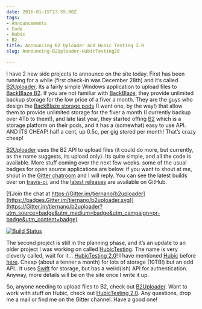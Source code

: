 ```yaml
---
date: 2016-01-15T23:55:00Z
tags:
- Announcements
- Code
- Hubic
- B2
title: Announcing B2 Uploader and Hubic Testing 2.0
slug: Announcing-B2Uploader-HubicTesting20

---
```

 

I have 2 new side projects to announce on the site today. First has been running for a while (first check-in was December 28th) and it’s called [B2Uploader][1]. Its a fairly simple Windows application to upload files to [BackBlaze B2][5]. If you are not familiar with [BackBlaze][6], they provide unlimited backup storage for the low price of a fiver a month. They are the guys who design the [BackBlaze storage pods][7] (I want one, by the way!) that allow them to provide unlimited storage for the fiver a month (I currently backup over 4Tb to them!), and late last year, they started offing [B2][5] which is a storage platform on their pods, and it has a (somewhat) easy to use API. AND ITS CHEAP! half a cent, up 0.5c, per gig stored per month! That’s crazy cheap! 

[B2Uploader][1] uses the B2 API to upload files (it could do more, but currently, as the name suggests, its upload only). Its quite simple, and all the code is available. More stuff coming over the next few weeks. some of the usual badges for open source applications are below. if you want to shout at me, shout in the [Gitter chatroom][8] and I will reply. You can see the latest builds over on [travis-ci][9], and the [latest releases][10] are available on GitHub.

[![Join the chat at https://Gitter.im/tiernano/b2uploader](https://badges.Gitter.im/tiernano/b2uploader.svg)](https://Gitter.im/tiernano/b2uploader?utm_source=badge&utm_medium=badge&utm_campaign=pr-badge&utm_content=badge)

[![Build Status](https://travis-ci.org/tiernano/b2uploader.svg?branch=master)](https://travis-ci.org/tiernano/b2uploader)

The second project is still in the planning phase, and it’s an update to an older project I was working on called [HubicTesting][3]. The name is very cleverly called, wait for it... [HubicTesting 2.0][2]! I have mentioned [Hubic][11] before [here][13]. Cheap (about a tenner a month) for lots of storage (10TB!) but an odd API.. It uses [Swift][12] for storage, but has a weird(ish) API for authentication. Anyway, more details will be on the site once I write it up. 

So, anyone needing to upload files to B2, check out [B2Uploader][1]. Want to work with stuff on Hubic, check out [HubicTesting 2.0][2]. Any questions, drop me a mail or find me on the Gitter channel. Have a good one!

[1]: https://github.com/tiernano/b2uploader
[2]: https://github.com/tiernano/HubicTesting2.0
[3]: https://github.com/tiernano/HubicTesting
[4]: https://www.reddit.com/r/DataHoarder/comments/3xbx6y/b2_uploader_upload_directories_to_b2/
[5]: https://www.backblaze.com/b2/cloud-storage.html
[6]: https://secure.backblaze.com/r/01px2w
[7]: https://www.backblaze.com/blog/cloud-storage-hardware/
[8]: https://Gitter.im/tiernano/b2uploader
[9]: https://travis-ci.org/tiernano/b2uploader
[10]: https://github.com/tiernano/b2uploader/releases
[11]: http://www.hubic.com
[12]: http://docs.openstack.org/developer/swift/
[13]: https://www.tiernanotoole.ie/2015/03/31/HubiC_SWIFT_CURL.html
